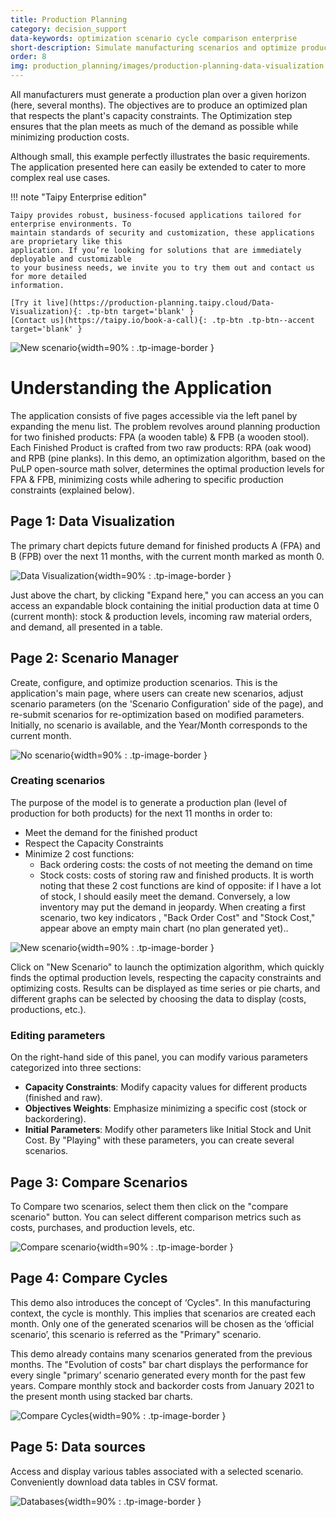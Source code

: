 ```yaml
---
title: Production Planning
category: decision_support
data-keywords: optimization scenario cycle comparison enterprise
short-description: Simulate manufacturing scenarios and optimize production quantities to reduce production costs.
order: 8
img: production_planning/images/production-planning-data-visualization.png
---
```


All manufacturers must generate a production plan over a given horizon (here, several
months). The objectives are to produce an optimized plan that respects the plant's
capacity constraints. The Optimization step ensures that the plan meets as much of the
demand as possible while minimizing production costs.

Although small, this example perfectly illustrates the basic requirements. The
application presented here can easily be extended to cater to more complex real use cases.


!!! note "Taipy Enterprise edition"

    Taipy provides robust, business-focused applications tailored for enterprise environments. To
    maintain standards of security and customization, these applications are proprietary like this
    application. If you’re looking for solutions that are immediately deployable and customizable
    to your business needs, we invite you to try them out and contact us for more detailed
    information.

    [Try it live](https://production-planning.taipy.cloud/Data-Visualization){: .tp-btn target='blank' }
    [Contact us](https://taipy.io/book-a-call){: .tp-btn .tp-btn--accent target='blank' }

![New scenario](images/production-planning-Scenario-Manager-new-scenario.png){width=90% : .tp-image-border }

# Understanding the Application

The application consists of five pages accessible via the left panel by expanding the menu list.
The problem revolves around planning production for two finished products:
FPA (a wooden table) & FPB (a wooden stool). Each Finished Product is crafted
from two raw products: RPA (oak wood) and RPB (pine planks).
In this demo, an optimization algorithm, based on the PuLP open-source math solver,
determines the optimal production levels for FPA & FPB, minimizing costs while
adhering to specific production constraints (explained below).

## Page 1: Data Visualization

The primary chart depicts future demand for finished products A (FPA)
and B (FPB) over the next 11 months, with the current month marked as month 0.

![Data Visualization](images/production-planning-data-visualization.png){width=90% : .tp-image-border }

Just above the chart, by clicking "Expand here," you can access an you can
access an expandable block containing the initial production data at time
0 (current month): stock & production levels, incoming raw material orders,
and demand, all presented in a table.

## Page 2: Scenario Manager

Create, configure, and optimize production scenarios.
This is the application's main page, where users can create new scenarios,
adjust scenario parameters (on the 'Scenario Configuration' side of the page),
and re-submit scenarios for re-optimization based on modified parameters.
Initially, no scenario is available, and the Year/Month corresponds to the current month.


![No scenario](images/production-planning-Scenario-Manager-no-scenario.png){width=90% : .tp-image-border }

### Creating scenarios

The purpose of the model is to generate a production plan (level of production
for both products) for the next 11 months in order to:
- Meet the demand for the finished product
- Respect the Capacity Constraints
- Minimize 2 cost functions:
    - Back ordering costs: the costs of not meeting the demand on time
    - Stock costs: costs of storing raw and finished products.
It is worth noting that these 2 cost functions are kind of opposite:
if I have a lot of stock, I should easily meet the demand. Conversely,
a low inventory may put the demand in jeopardy.
When creating a first scenario, two key indicators , "Back Order Cost"
and "Stock Cost," appear above an empty main chart (no plan generated yet)..


![New scenario](images/production-planning-Scenario-Manager-new-scenario.png){width=90% : .tp-image-border }

Click on "New Scenario" to launch the optimization algorithm, which
quickly finds the optimal production levels, respecting the capacity
constraints and optimizing costs.
Results can be displayed as time series or pie charts, and different
graphs can be selected by choosing the data to display (costs, productions, etc.).


### Editing parameters

On the right-hand side of this panel, you can modify various parameters categorized into
three sections:

- **Capacity Constraints**: Modify capacity values for different products (finished and raw).
- **Objectives Weights**: Emphasize minimizing a specific cost (stock or backordering).
- **Initial Parameters**: Modify other parameters like Initial Stock and Unit Cost.
By "Playing" with these parameters, you can create several scenarios.

## Page 3: Compare Scenarios

To Compare two scenarios, select them then click on the "compare scenario" button.
You can select different comparison metrics  such as costs, purchases, and production levels, etc.


![Compare scenario](images/production-planning-Compare-Scenario.png){width=90% : .tp-image-border }

## Page 4: Compare Cycles

This demo also introduces the concept of ‘Cycles".
In this manufacturing context, the cycle is monthly.
This implies that scenarios are created each month.
Only one of the generated scenarios will be chosen as the
‘official scenario’, this scenario is referred as the "Primary" scenario.

This demo already contains many scenarios generated from the
previous months. The "Evolution of costs" bar chart displays
the performance for every single "primary’ scenario generated
every month for the past few years. Compare monthly stock and
backorder costs from January 2021 to the present month using stacked bar charts.


![Compare Cycles](images/production-planning-Compare-Cycles.png){width=90% : .tp-image-border }

## Page 5: Data sources

Access and display various tables associated with a selected scenario.
Conveniently download data tables in CSV format.

![Databases](images/production-planning-databases.png){width=90% : .tp-image-border }
